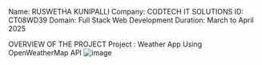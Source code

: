 Name: RUSWETHA KUNIPALLI
Company: CODTECH IT SOLUTIONS
ID: CT08WD39
Domain: Full Stack Web Development
Duration: March to April 2025

OVERVIEW OF THE PROJECT
Project : Weather App Using OpenWeatherMap API
![image](https://github.com/user-attachments/assets/3d75d42e-49a0-4895-aa2a-79878774b210)



